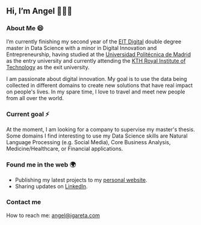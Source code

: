 ## Hi, I’m Angel 👋👨‍💻

### About Me 😄
I’m currently finishing my second year of the [EIT Digital](https://masterschool.eitdigital.eu/) double degree master in Data Science with a minor in Digital Innovation and Entrepreneurship, having studied at the [Universidad Politécnica de Madrid](http://www.upm.es/internacional) as the entry university and currently attending the [KTH Royal Institute of Technology](https://www.kth.se/) as the exit university.

I am passionate about digital innovation. My goal is to use the data being collected in different domains to create new solutions that have real impact on people's lives. In my spare time, I love to travel and meet new people from all over the world.
### Current goal ⚡
At the moment, I am looking for a company to supervise my master's thesis. Some domains I find interesting to use my Data Science skills are Natural Language Processing (e.g. Social Media), Core Business Analysis, Medicine/Healthcare, or Financial applications.
### Found me in the web 🌍
- Publishing my latest projects to my [personal website](www.angeligareta.com).
- Sharing updates on [LinkedIn](https://www.linkedin.com/in/angeligareta/).
### Contact me
How to reach me: [angel@igareta.com](mailto:angel@igareta.com)

<!--
**angeligareta/angeligareta** is a ✨ _special_ ✨ repository because its `README.md` (this file) appears on your GitHub profile.

Here are some ideas to get you started:

- 🔭 I’m currently working on ...
- 👯 I’m looking to collaborate on ...
- 🤔 I’m looking for help with ...
- 💬 Ask me about ...
- 📫 How to reach me: ...
- 😄 Pronouns: ...
- ⚡ Fun fact: ...
-->
